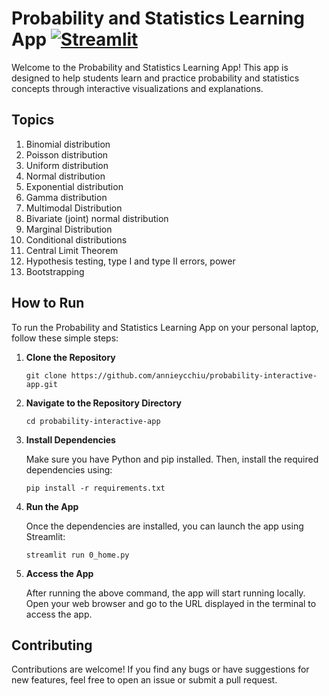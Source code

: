 # Probability and Statistics Learning App [![Streamlit](https://static.streamlit.io/badges/streamlit_badge_black_white.svg)](https://probability-interactive-app.streamlit.app/)

Welcome to the Probability and Statistics Learning App! This app is designed to help students learn and practice probability and statistics concepts through interactive visualizations and explanations.

## Topics

1. Binomial distribution
2. Poisson distribution
3. Uniform distribution
4. Normal distribution
5. Exponential distribution
6. Gamma distribution
7. Multimodal Distribution
8. Bivariate (joint) normal distribution
9. Marginal Distribution
10. Conditional distributions
11. Central Limit Theorem
12. Hypothesis testing, type I and type II errors, power
13. Bootstrapping

## How to Run

To run the Probability and Statistics Learning App on your personal laptop, follow these simple steps:

1. **Clone the Repository**

   ```
   git clone https://github.com/annieycchiu/probability-interactive-app.git
   ```

2. **Navigate to the Repository Directory**

   ```
   cd probability-interactive-app
   ```

3. **Install Dependencies**

   Make sure you have Python and pip installed. Then, install the required dependencies using:

   ```
   pip install -r requirements.txt
   ```

4. **Run the App**

   Once the dependencies are installed, you can launch the app using Streamlit:

   ```
   streamlit run 0_home.py
   ```

5. **Access the App**

   After running the above command, the app will start running locally. Open your web browser and go to the URL displayed in the terminal to access the app.

## Contributing

Contributions are welcome! If you find any bugs or have suggestions for new features, feel free to open an issue or submit a pull request.

